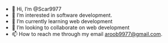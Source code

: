 - 👋 Hi, I’m @Scar9977
- 👀 I’m interested in software development.
- 🌱 I’m currently learning web development
- 💞️ I’m looking to collaborate on web development
- 📫 How to reach me through my email aroob9977@gmail.com.

<!---
Scar9977/Scar9977 is a ✨ special ✨ repository because its `README.md` (this file) appears on your GitHub profile.
You can click the Preview link to take a look at your changes.
--->
